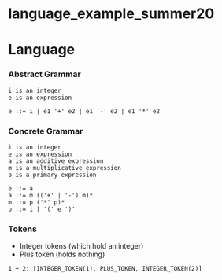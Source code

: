 # language_example_summer20

# Language #

### Abstract Grammar ###

```
i is an integer
e is an expression

e ::= i | e1 '+' e2 | e1 '-' e2 | e1 '*' e2
```

### Concrete Grammar ###

```
i is an integer
e is an expression
a is an additive expression
m is a multiplicative expression
p is a primary expression

e ::= a
a ::= m (('+' | '-') m)*
m ::= p ('*' p)*
p ::= i | '(' e ')'
```
### Tokens ###

- Integer tokens (which hold an integer)
- Plus token (holds nothing)

```
1 + 2: [INTEGER_TOKEN(1), PLUS_TOKEN, INTEGER_TOKEN(2)]
```
